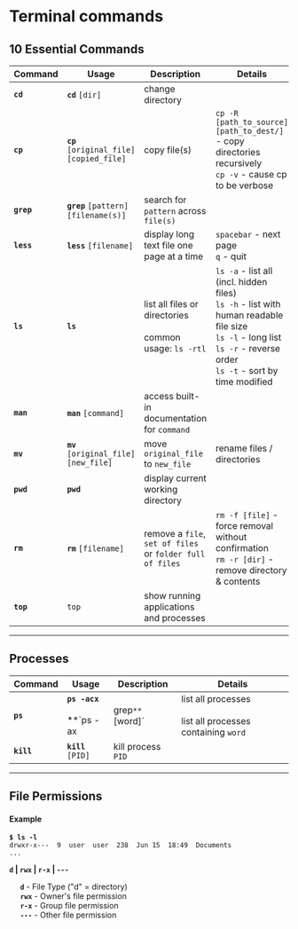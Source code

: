 # Terminal commands

## **10 Essential Commands**
| Command | Usage | Description         | Details |
|---------|-------|---------------------|---------| 
| **`cd`** | **`cd`** `[dir]` | change directory | 
| **`cp`** | **`cp`** `[original_file] [copied_file]` | copy file(s) | `cp -R [path_to_source] [path_to_dest/]` - copy directories recursively <br> `cp -v` - cause cp to be verbose |
| **`grep`** | **`grep`** `[pattern] [filename(s)]` | search for `pattern` across `file(s)` |
| **`less`** | **`less`** `[filename]` | display long text file one page at a time | `spacebar` - next page <br> `q` - quit |
| **`ls`** | **`ls`** | list all files or directories <br><br> common usage: `ls -rtl`| `ls -a` - list all (incl. hidden files) <br> `ls -h` - list with human readable file size <br> `ls -l` - long list <br> `ls -r` - reverse order <br> `ls -t` - sort by time modified |
| **`man`** | **`man`** `[command]` | access built-in documentation for `command` |
| **`mv`** | **`mv`** `[original_file]` `[new_file]` | move `original_file` to `new_file` | rename files / directories 
| **`pwd`** | **`pwd`** | display current working directory 
| **`rm`** | **`rm`** `[filename]` | remove a `file`, `set of files` or `folder full of files` | `rm -f [file]` - force removal without confirmation <br>`rm -r [dir]` - remove directory & contents |
| **`top`** | `top` | show running applications and processes |

---
## **Processes**

| Command | Usage | Description         | Details |
|---------|-------|---------------------|---------|
| **`ps`**| **`ps -acx`** <br><br> **`ps -ax | grep`** `[word]`| list all processes <br><br>list all processes containing `word`  | `PID` - process id number <br> `TTY` - terminal process runs in <br> `TIME` - duration process has been running for <br> `CMD` - specific command being run |
| **`kill`** | **`kill`** `[PID]` | kill process `PID` |

---
## **File Permissions**
#### Example
<pre><code><b>$ ls -l</b>
drwxr-x---  9  user  user  238  Jun 15  18:49  Documents
...
</code></pre>
**`d` | `rwx` | `r-x` | `---`**

&nbsp;&nbsp;&nbsp;&nbsp;&nbsp;**`d`** - File Type ("d" = directory) <br>
&nbsp;&nbsp;&nbsp;&nbsp;&nbsp;**`rwx`** - Owner's file permission <br>
&nbsp;&nbsp;&nbsp;&nbsp;&nbsp;**`r-x`** - Group file permission <br>
&nbsp;&nbsp;&nbsp;&nbsp;&nbsp;**`---`** - Other file permission 